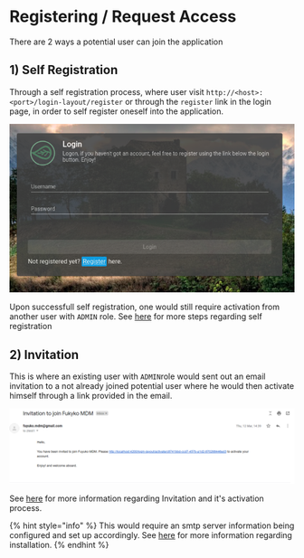 # Registering / Request Access

There are 2 ways a potential user can join the application

## 1\) Self Registration

Through a self registration process, where user visit `http://<host>:<port>/login-layout/register` or through the `register` link in the login page, in order to self register oneself into the application. 

![](../../../.gitbook/assets/login-small.png)

Upon successfull self registration, one would still require activation from another user with `ADMIN` role. See [here](self-registration.md) for more steps regarding self registration

## 2\) Invitation 

This is where an existing user with `ADMIN`role would sent out an email invitation to a not already joined potential user where he would then activate himself through a link provided in the email. 

![](../../../.gitbook/assets/invitation-email.png)

See [here](invitation-and-activation.md) for more information regarding Invitation and it's activation process.

{% hint style="info" %}
This would require an smtp server information being configured and set up accordingly. See [here]() for more information regarding installation.
{% endhint %}



